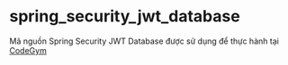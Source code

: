 # spring_security_jwt_database
Mã nguồn Spring Security JWT Database được sử dụng để thực hành tại [CodeGym](https://codegym.vn)